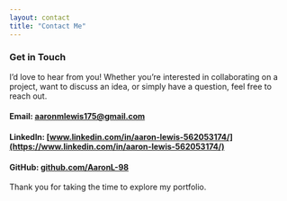 ```yaml
---
layout: contact
title: "Contact Me"
---
```


### Get in Touch
I’d love to hear from you! Whether you’re interested in collaborating on a project, want to discuss an idea, or simply have a question, feel free to reach out.

#### Email: [aaronmlewis175@gmail.com](aaronmlewis175@gmail.com)
#### LinkedIn: [www.linkedin.com/in/aaron-lewis-562053174/](https://www.linkedin.com/in/aaron-lewis-562053174/)
#### GitHub: [github.com/AaronL-98](https://github.com/AaronL-98)

Thank you for taking the time to explore my portfolio.